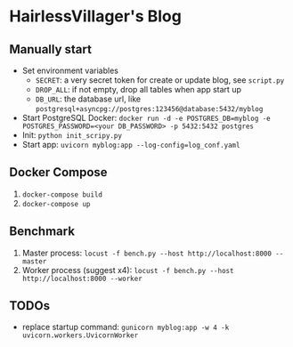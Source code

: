 # HairlessVillager's Blog

## Manually start

- Set environment variables
  - `SECRET`: a very secret token for create or update blog, see `script.py`
  - `DROP_ALL`: if not empty, drop all tables when app start up
  - `DB_URL`: the database url, like `postgresql+asyncpg://postgres:123456@database:5432/myblog`
- Start PostgreSQL Docker: `docker run -d -e POSTGRES_DB=myblog -e POSTGRES_PASSWORD=<your DB_PASSWORD> -p 5432:5432 postgres`
- Init: `python init_scripy.py`
- Start app: `uvicorn myblog:app --log-config=log_conf.yaml`

## Docker Compose

1. `docker-compose build`
2. `docker-compose up`

## Benchmark

1. Master process: `locust -f bench.py --host http://localhost:8000 --master`
2. Worker process (suggest x4): `locust -f bench.py --host http://localhost:8000 --worker`

## TODOs

- replace startup command: `gunicorn myblog:app -w 4 -k uvicorn.workers.UvicornWorker`
